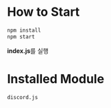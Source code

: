 # How to Start

```zsh
npm install
npm start
```
**index.js**를 실행

# Installed Module

```zsh
discord.js
```
